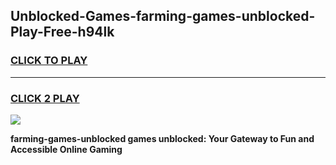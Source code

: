 
## Unblocked-Games-farming-games-unblocked-Play-Free-h94lk
<h3>
<a href="https://premium76.site?title=farming-games-unblocked&ref=15A">CLICK TO PLAY</a></h3>
<hr>

<h3>
<a href="https://premium76.site?title=farming-games-unblocked&ref=15A">CLICK 2 PLAY</a>
  
</h3>

<a href="https://premium76.site?title=farming-games-unblocked&ref=15A"><img src="https://clearcache.store/games.png"></a>


**farming-games-unblocked games unblocked: Your Gateway to Fun and Accessible Online Gaming**
